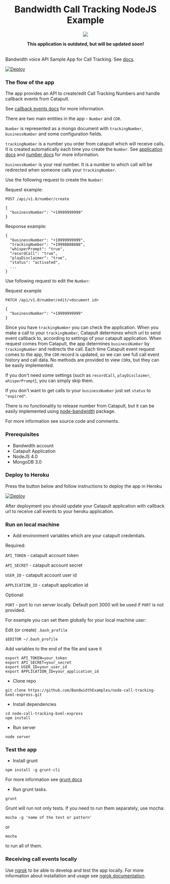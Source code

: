<div align="center">

# Bandwidth Call Tracking NodeJS Example 

<a href="http://dev.bandwidth.com"><img src="https://s3.amazonaws.com/bwdemos/BW-VMP.png"/></a>
</div>

<div align="center"> 
<b>This application is outdated, but will be updated soon!</b><br><br>
</div> 

Bandwidth voice API Sample App for Call Tracking. See [docs](http://ap.bandwidth.com/).

[![Deploy](https://www.herokucdn.com/deploy/button.svg)](https://heroku.com/deploy)

### The flow of the app ###

The app provides an API to create/edit Call Tracking Numbers and handle callback events from Catapult.

See [callback events docs](http://ap.bandwidth.com/docs/xml/bxml-callback-events/) for more information.

There are two main entities in the app - `Number` and `CDR`.

`Number` is represented as a mongo document with `trackingNumber`, `businessNumber` and some configuration fields.

`trackingNumber` is a number you order from catapult which will receive calls. It is created automatically each time you create the `Number`. See [application docs](http://ap.bandwidth.com/docs/rest-api/applications/) and [number docs](http://ap.bandwidth.com/docs/rest-api/phonenumbers/) for more information.

`businessNumber` is your real number. It is a number to which call will be redirected when someone calls your `trackingNumber`.

Use the following request to create the `Number`:

Request example:

`POST /api/v1.0/number/create`

```
{
  "businessNumber": "+19999999999"
}
```

Response example:

```
{
  "businessNumber": "+19999999999",
  "trackingNumber": "+19998888888",
  "whisperPrompt": "true",
  "recordCall": "true",
  "playDisclaimer": "true",
  "status": "activated",
  ...
}
```

Use following request to edit the `Number`:

Request example

`PATCH /api/v1.0/number/edit/<document id>`

```
{
  "businessNumber": "+19999999999"
}
```

Since you have `trackingNumber` you can check the application. When you make a call to your `trackingNumber`, Catapult determines which url to send event callback to, according to settings of your catapult application. When request comes from Catapult, the app determines `businessNumber` by `trackingNumber` and redirects the call. Each time Catapult event request comes to the app, the `CDR` record is updated, so we can see full call event history and call data.
No methods are provided to view `CDR`s, but they can be easily implemented.

If you don't need some settings (such as `recordCall`, `playDisclaimer`, `whisperPrompt`), you can simply skip them.

If you don't want to get calls to your `businessNumber` just set `status` to `"expired"`.

There is no functionality to release number from Catapult, but it can be easily implemented using [node-bandwidth](https://github.com/bandwidthcom/node-bandwidth) package.

For more information see source code and comments.

### Prerequisites ###

* Bandwidth account
* Catapult Application
* NodeJS 4.0
* MongoDB 3.0

### Deploy to Heroku ###

Press the button below and follow instructions to deploy the app in Heroku

[![Deploy](https://www.herokucdn.com/deploy/button.svg)](https://heroku.com/deploy)

After deployment you should update your Catapult application with callback url to receive call events to your heroku application.

### Run on local machine ###

* Add environment variables which are your catapult credentials.

Required:

`API_TOKEN` - catapult account token

`API_SECRET` - catapult account secret

`USER_ID` - catapult account user id

`APPLICATION_ID` - catapult application id

Optional:

`PORT` - port to run server locally. Default port 3000 will be used if `PORT` is not provided.

For example you can set them globally for your local machine user:

Edit (or create) `.bash_profile`

`$EDITOR ~/.bash_profile`

Add variables to the end of the file and save it

```
export API_TOKEN=your_token
export API_SECRET=your_secret
export USER_ID=your_user_id
export APPLICATION_ID=your_application_id
```

* Clone repo

```
git clone https://github.com/BandwidthExamples/node-call-tracking-bxml-express.git
```

* Install dependencies

```
cd node-call-tracking-bxml-express
npm install
```

* Run server
```
node server
```


### Test the app ###

* Install grunt
```
npm install -g grunt-cli
```

For more information see [grunt docs](http://gruntjs.com/getting-started#installing-the-cli)

* Run grunt tasks.
```
grunt
```

Grunt will run not only tests. If you need to run them separately, use mocha:
```
mocha -g 'name of the test or pattern'
```

or

```
mocha
```

to run all of them.

### Receiving call events locally ###

Use [ngrok](https://ngrok.com/) to be able to develop and test the app locally. For more information about installation and usage see [ngrok documentation](https://ngrok.com/docs).
